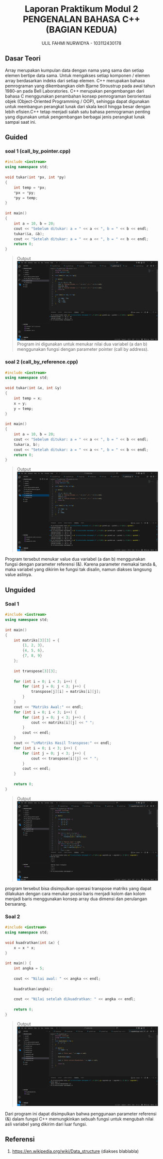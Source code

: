 # <h1 align="center">Laporan Praktikum Modul 2 <br> PENGENALAN BAHASA C++ (BAGIAN KEDUA) </h1>
<p align="center">ULIL FAHMI NURWIDYA - 103112430178</p>

## Dasar Teori

Array merupakan kumpulan data dengan nama yang sama dan setiap elemen bertipe data sama. Untuk mengakses setiap komponen / elemen array berdasarkan indeks dari setiap elemen. C++ merupakan bahasa pemrograman yang dikembangkan oleh Bjarne Stroustrup pada awal tahun 1980-an pada Bell Laboratories. C++ merupakan pengembangan dari bahasa C menggunakan penambahan konsep pemrograman berorientasi objek (Object-Oriented Programming / OOP), sehingga dapat digunakan untuk membangun perangkat lunak dari skala kecil hingga besar dengan lebih efisien.C++ tetap menjadi salah satu bahasa pemrograman penting yang digunakan untuk pengembangan berbagai jenis perangkat lunak sampai saat ini.
## Guided

### soal 1 (call_by_pointer.cpp)
```c++
#include <iostream>
using namespace std;

void tukar(int *px, int *py)
{
    int temp = *px;
    *px = *py;
    *py = temp;
}

int main()
{
    int a = 10, b = 20;
    cout << "Sebelum ditukar: a = " << a << ", b = " << b << endl;
    tukar(&a, &b);
    cout << "Setelah ditukar: a = " << a << ", b = " << b << endl;
    return 0;
}

```
> Output
> ![Screenshot bagian x](../modul2/output/guided1.png)
> Program ini digunakan untuk menukar nilai dua variabel (a dan b) menggunakan fungsi dengan parameter pointer (call by address).

### soal 2 (call_by_reference.cpp)
```c++
#include <iostream>
using namespace std;

void tukar(int &x, int &y)
{
    int temp = x;
    x = y;
    y = temp;
}

int main()
{
    int a = 10, b = 20;
    cout << "Sebelum ditukar: a = " << a << ", b = " << b << endl;
    tukar(a, b);
    cout << "Setelah ditukar: a = " << a << ", b = " << b << endl;
    return 0;
}


```
> Output
> ![Screenshot bagian x](../modul2/output/guided2.png)

Program tersebut menukar value dua variabel (a dan b) menggunakan fungsi dengan parameter referensi (&). Karena parameter memakai tanda &, maka variabel yang dikirim ke fungsi tak disalin, namun diakses langsung value aslinya.


## Unguided

### Soal 1

```c++
#include <iostream>
using namespace std;

int main()
{
    int matriks[3][3] = {
        {1, 2, 3},
        {4, 5, 6},
        {7, 8, 9}
    };

    int transpose[3][3];

    for (int i = 0; i < 3; i++) {
        for (int j = 0; j < 3; j++) {
            transpose[j][i] = matriks[i][j];
        }
    }
    cout << "Matriks Awal:" << endl;
    for (int i = 0; i < 3; i++) {
        for (int j = 0; j < 3; j++) {
            cout << matriks[i][j] << " ";
        }
        cout << endl;
    }
    cout << "\nMatriks Hasil Transpose:" << endl;
    for (int i = 0; i < 3; i++) {
        for (int j = 0; j < 3; j++) {
            cout << transpose[i][j] << " ";
        }
        cout << endl;
    }

    return 0;
}

```
> Output
> ![Screenshot bagian x](../modul2/output/unguided1.png)

program tersebut bisa disimpulkan operasi transpose matriks yang dapat dilakukan dengan cara menukar posisi baris menjadi kolom dan kolom menjadi baris menggunakan konsep array dua dimensi dan perulangan bersarang.

### Soal 2

```c++
#include <iostream>
using namespace std;

void kuadratkan(int &x) {
    x = x * x; 
}

int main() {
    int angka = 5; 

    cout << "Nilai awal: " << angka << endl;

    kuadratkan(angka);

    cout << "Nilai setelah dikuadratkan: " << angka << endl;

    return 0;
}

```

> Output
> ![Screenshot bagian x](../modul2/output/unguided2.png)

Dari program ini dapat disimpulkan bahwa penggunaan parameter referensi (&) dalam fungsi C++ memungkinkan sebuah fungsi untuk mengubah nilai asli variabel yang dikirim dari luar fungsi.

## Referensi

1. https://en.wikipedia.org/wiki/Data_structure (diakses blablabla)
